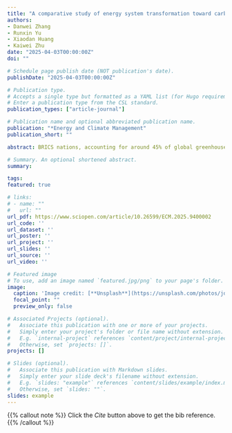 ```yaml
---
title: "A comparative study of energy system transformation toward carbon neutrality in BRICS nations"
authors:
- Danwei Zhang
- Runxin Yu
- Xiaodan Huang
- Kaiwei Zhu
date: "2025-04-03T00:00:00Z"
doi: ""

# Schedule page publish date (NOT publication's date).
publishDate: "2025-04-03T00:00:00Z"

# Publication type.
# Accepts a single type but formatted as a YAML list (for Hugo requirements).
# Enter a publication type from the CSL standard.
publication_types: ["article-journal"]

# Publication name and optional abbreviated publication name.
publication: "*Energy and Climate Management"
publication_short: ""

abstract: BRICS nations, accounting for around 45% of global greenhouse gas emissions, have committed to reach carbon neutrality -- Brazil and South Africa by 2050, China and Russia by 2060, and India by 2070. In this study, we use a computable general equilibrium model of the world economy to simulate energy system transformation pathways toward net zero, and compare their technological and economic implications. The results show that achieving carbon neutrality necessitates a significant increase in electrification and non-fossil fuel use, with 65% to 82% of energy to be supplied from renewables and 55% to 80% in form of electricity. The study also underscores the essential role of carbon capture and removal technologies, which are expected to contribute 27% to 64% of emission reductions after 2030 across BRICS. The mitigation costs vary by country, ranging from 250 to 390 USD per tonne of CO2 by the carbon neutrality year. Annual investments in the energy sector are projected to be equivalent to 0.8%–3.5% of GDP.

# Summary. An optional shortened abstract.
summary:

tags:
featured: true

# links:
# - name: ""
#   url: ""
url_pdf: https://www.sciopen.com/article/10.26599/ECM.2025.9400002
url_code: ''
url_dataset: ''
url_poster: ''
url_project: ''
url_slides: ''
url_source: ''
url_video: ''

# Featured image
# To use, add an image named `featured.jpg/png` to your page's folder. 
image:
  caption: 'Image credit: [**Unsplash**](https://unsplash.com/photos/jdD8gXaTZsc)'
  focal_point: ""
  preview_only: false

# Associated Projects (optional).
#   Associate this publication with one or more of your projects.
#   Simply enter your project's folder or file name without extension.
#   E.g. `internal-project` references `content/project/internal-project/index.md`.
#   Otherwise, set `projects: []`.
projects: []

# Slides (optional).
#   Associate this publication with Markdown slides.
#   Simply enter your slide deck's filename without extension.
#   E.g. `slides: "example"` references `content/slides/example/index.md`.
#   Otherwise, set `slides: ""`.
slides: example
---
```


{{% callout note %}}
Click the *Cite* button above to get the bib reference.
{{% /callout %}}

